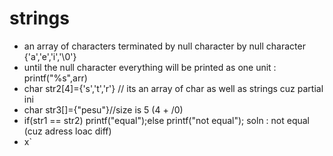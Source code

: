 # strings 
* an array of characters terminated by null character by null character {'a','e','i','\0'}
* until the null character everything will be printed as one unit : printf("%s",arr)
* char str2[4]={'s','t','r'} // its an array of char as well as strings cuz partial ini
* char str3[]={"pesu"}//size is 5 (4 + /0)
* if(str1 == str2) printf("equal");else printf("not equal"); soln : not equal (cuz adress loac diff)
* x`